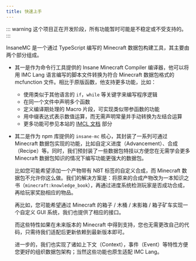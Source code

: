 ```yaml
---
title: 快速上手
---
```


::: warning
这个项目正在开发阶段，所有功能暂时可能是不稳定或不受支持的。
:::

InsaneMC 是一个通过 TypeScript 编写的 Minecraft 数据包构建工具，其主要由两个部分组成。

* 其一是作为命令行工具提供的 Insane Minecraft Compiler 编译器，他可以将用 IMC Lang 语言编写的脚本文件转换为符合 Minecraft 数据包格式的 mcfunction 文件。相比于原版函数，他支持更多功能，比如：

  * 使用类似于其他语言的 `if`，`while` 等关键字来编写程序逻辑
  * 在同一个文件中声明多个函数
  * 定义编译期处理的 Macro 片段，可实现类似带参函数的功能
  * 用中缀表达式表示数值运算，而无需声明常量并手动转换为左结合运算
  * 更多功能可参见本站的 [IMCL 文档](/imcl/) 部分

* 其二是作为 npm 库提供的 `insane-mc` 核心，其封装了一系列可通过 Minecraft 数据包实现的功能，比如自定义进度（Advancement）、合成（Recipe）等。同时，我们预封装了一些数据包特技以方便您在无需学会更多 Minecraft 数据包知识的情况下编写功能更强大的数据包。

  比如您可能希望添加一个产物带有 NBT 标签的自定义合成，而 Minecraft 数据包不允许你这么做。我们的解决方案是：将原来的合成产物改为一本知识之书（`minecraft:knowledge_book`），再通过进度系统检测玩家是否成功合成，再给玩家奖励相应的物品。
	
	再比如，您可能希望通过 Minecraft 的箱子 / 木桶 / 末影箱 / 箱子矿车实现一个自定义 GUI 系统，我们也提供了相应的接口。

	而这些特性如果在未来版本的 Minecraft 中得到支持，您也无需更改自己的代码，只需待我们适配后更新依赖到最新版本即可。

	进一步的，我们也实现了诸如上下文（Context），事件（Event）等特性方便您更好的组织数据包架构；当然这些功能也原生适配 IMC Lang。